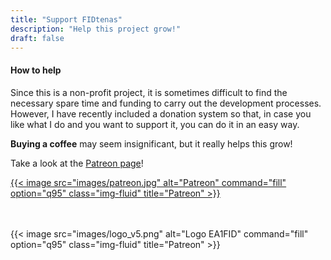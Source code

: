 ```yaml
---
title: "Support FIDtenas"
description: "Help this project grow!"
draft: false
---
```



#### How to help

Since this is a non-profit project, it is sometimes difficult to find the necessary spare time and funding to carry out the development processes. However, I have recently included a donation system so that, in case you like what I do and you want to support it, you can do it in an easy way. 

**Buying a coffee** may seem insignificant, but it really helps this grow!

Take a look at the [Patreon page](https://www.patreon.com/ea1fid)!



<a href="https://www.patreon.com/ea1fid" rel="Patreon">{{< image src="images/patreon.jpg" alt="Patreon" command="fill" option="q95" class="img-fluid" title="Patreon" >}}</a>

<br>
<br>
{{< image src="images/logo_v5.png" alt="Logo EA1FID" command="fill" option="q95" class="img-fluid" title="Patreon" >}}

<!--
<a href="https://www.patreon.com/ea1fid" rel="Patreon">![Foo](images/patreon.jpg)</a>


#### Our mission

The main goal of FIDtenas in provinding open-source material to the Amateur Radio community. 

As amateur radio lovers, **we hate watching our hobby dying** without doing anything about it: the very few advances in the last decades, the extremely high-priced equipment, the incredibly disperse information on more than 20 year old webpages, the very few online resources and the rejection to embrace both other related communities (i.e.: the hacker community) and some technological advances (new digimodes, online radio operation, microwave bands...) create a set of circunstances that move our passion away from newcommers and young radio enthusiasts. 

In an attempt to fix this, from FIDtenas, we decided to offer **free designs** with plans, 3D printable parts and building guides for all different types of antennae (and other material soon!), never forgetting about using **easy-to-find** and **cheap** materials, so that anyone can simply download the corrsponding files, buy some threaded rods at their local hardware store and start enjoying ham radio. 

We also implement the **open-source philosophy**: we freely share our knowledge about antenna and RF, since not everybody has the required experience and expertise to design a radiant system on his own, but we also **embrace improvements made by other users** around the internet. We are open to modify our designs, correcting bugs and improving their specifications so that, thanks to the collaboration of different radio enthusiasts around the Globe, we can **offer even better antennae!**


#### Our project

**There is no perfect antenna.** It is not possible to achieve maximal specifications for both bandwidth, gain, SLL, SWR, F/B, etc. at the same time, and we know that. Unlike most of antenna sellers, which tend to either **hide the specifications** that are not convenient for them or presenting diagrams with the axis adjusted so that the **antenna seems better** than what it actually is, we simply present all of the specifications and diagrams **as they really are**. We admit that every antenna will have its downsides, but we design them so that they are negligible for the specific application the antenna is going to be used for. For example, for a low-noise antenna, we will optimise the SLL, while this parameter will not be a priority in antenna diesigned for portable use. This is how antenna design works and we do not hide it!
-->